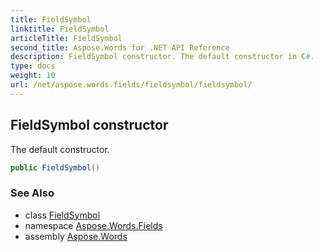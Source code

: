 ```yaml
---
title: FieldSymbol
linktitle: FieldSymbol
articleTitle: FieldSymbol
second_title: Aspose.Words for .NET API Reference
description: FieldSymbol constructor. The default constructor in C#.
type: docs
weight: 10
url: /net/aspose.words.fields/fieldsymbol/fieldsymbol/
---
```

## FieldSymbol constructor

The default constructor.

```csharp
public FieldSymbol()
```

### See Also

* class [FieldSymbol](../)
* namespace [Aspose.Words.Fields](../../fieldsymbol/)
* assembly [Aspose.Words](../../../)
